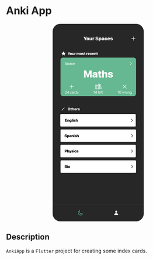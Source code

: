 # Anki App
<img src="./lib/assets/homepage_screenshot.png" alt="Anki App Logo" width="250" style="display: block; margin: 0 auto">


## Description
`AnkiApp` is a `Flutter` project for creating some index cards. 